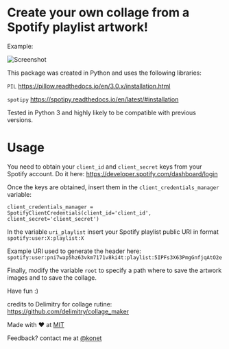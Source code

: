 # Create your own collage from a Spotify playlist artwork!

Example:

![Screenshot](collage6.jpg)

This package was created in Python and uses the following libraries:

`PIL` https://pillow.readthedocs.io/en/3.0.x/installation.html 

`spotipy` https://spotipy.readthedocs.io/en/latest/#installation 


Tested in Python 3 and highly likely to be compatible with previous versions.
# Usage

You need to obtain your `client_id` and `client_secret` keys from your Spotify account. Do it here: https://developer.spotify.com/dashboard/login 

Once the keys are obtained, insert them in the `client_credentials_manager` variable:

`client_credentials_manager = SpotifyClientCredentials(client_id='client_id',
                                                      client_secret='client_secret')`
                                              
In the variable `uri_playlist` insert your Spotify playlist public URI in format `spotify:user:X:playlist:X` 

Example URI used to generate the header here: `spotify:user:pni7wap5hz63vkm7171v8ki4t:playlist:5IPFs3X63PmgGnfjqAtO2e`

Finally,  modify the variable `root`  to specify a path where to save the artwork images and to save the collage.

Have fun :)

credits to Delimitry for collage rutine:
https://github.com/delimitry/collage_maker

Made with :heart: at [MIT](http://web.mit.edu/)

Feedback? contact me at [@konet](https://twitter.com/konet)
